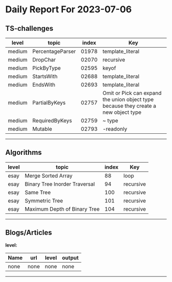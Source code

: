 # Daily Report For 2023-07-06

## TS-challenges

| level  | topic            | index | Key                                                                                 |
| ------ | ---------------- | ----- | ----------------------------------------------------------------------------------- |
| medium | PercentageParser | 01978 | template_literal                                                                    |
| medium | DropChar         | 02070 | recursive                                                                           |
| medium | PickByType       | 02595 | keyof                                                                               |
| medium | StartsWith       | 02688 | template_literal                                                                    |
| medium | EndsWith         | 02693 | template_literal                                                                    |
| medium | PartialByKeys    | 02757 | Omit or Pick can expand the union object type because they create a new object type |
| medium | RequiredByKeys   | 02759 | ~ type                                                                              |
| medium | Mutable          | 02793 | -readonly                                                                           |


---

## Algorithms

| level | topic                         | index | Key       |
| ----- | ----------------------------- | ----- | --------- |
| esay  | Merge Sorted Array            | 88    | loop      |
| esay  | Binary Tree Inorder Traversal | 94    | recursive |
| esay  | Same Tree                     | 100   | recursive |
| esay  | Symmetric Tree                | 101   | recursive |
| esay  | Maximum Depth of Binary Tree  | 104   | recursive |

---

## Blogs/Articles

**level:**

| Name | url  | level | output |
| ---- | ---- | ----- | ------ |
| none | none | none  | none   |

---
